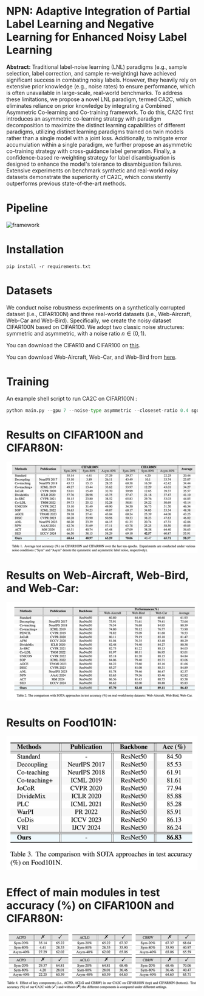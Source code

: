 # NPN: Adaptive Integration of Partial Label Learning and Negative Learning for Enhanced Noisy Label Learning
**Abstract:** Traditional label-noise learning (LNL) paradigms (e.g., sample selection, label correction, and sample re-weighting) have achieved significant success in combating noisy labels.  However, they heavily rely on extensive prior knowledge (e.g., noise rates) to ensure performance, which is often unavailable in large-scale, real-world benchmarks. To address these limitations, we propose a novel LNL paradigm, termed CA2C, which eliminates reliance on prior knowledge by integrating a Combined Asymmetric Co-learning and Co-training framework. To do this, CA2C first introduces an asymmetric co-learning strategy with paradigm decomposition to maximize the distinct learning capabilities of different paradigms, utilizing distinct learning paradigms trained on twin models rather than a single model with a joint loss. Additionally, to mitigate error accumulation within a single paradigm, we further propose an asymmetric co-training strategy with cross-guidance label generation. Finally, a confidence-based re-weighting strategy for label disambiguation is designed to enhance the model's tolerance to disambiguation failures. Extensive experiments on benchmark synthetic and real-world noisy datasets demonstrate the superiority of CA2C, which consistently outperforms previous state-of-the-art methods.

# Pipeline

![framework](figure1.jpg)

# Installation
```
pip install -r requirements.txt
```

# Datasets
We conduct noise robustness experiments on a synthetically corrupted dataset (i.e., CIFAR100N) and three real-world datasets (i.e., Web-Aircraft, Web-Car and Web-Bird).
Specifically, we create the noisy dataset CIFAR100N based on CIFAR100.
We adopt two classic noise structures: symmetric and asymmetric, with a noise ratio $n \in (0,1)$.

You can download the CIFAR10 and CIFAR100 on [this](https://www.cs.toronto.edu/~kriz/cifar.html).

You can download Web-Aircraft, Web-Car, and Web-Bird from [here](https://github.com/NUST-Machine-Intelligence-Laboratory/weblyFG-dataset).

# Training

An example shell script to run CA2C on CIFAR100N :

```python
python main.py --gpu 7 --noise-type asymmetric --closeset-ratio 0.4 sgd --dataset cifar100nc --method CA2C 
```

# Results on CIFAR100N and CIFAR80N:

![framework](Table1.png)


# Results on Web-Aircraft, Web-Bird, and Web-Car:

![framework](Table2.png)

# Results on Food101N:

![framework](Table3.png)


# Effect of main modules in test accuracy (%) on CIFAR100N and CIFAR80N:

![framework](Table4.png)
